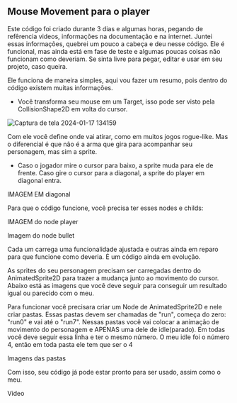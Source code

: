 
Mouse Movement para o player
-

Este código foi criado durante 3 dias e algumas horas, pegando de refêrencia videos, informações na documentação e na internet. Juntei essas informações, quebrei um pouco a cabeça e deu nesse código. Ele é funcional, mas ainda está em fase de teste e algumas poucas coisas não funcionam como deveriam. Se sinta livre para pegar, editar e usar em seu projeto, caso queira.

Ele funciona de maneira simples, aqui vou fazer um resumo, pois dentro do código existem muitas informações. 
* Você transforma seu mouse em um Target, isso pode ser visto pela CollisionShape2D em volta do cursor.


![Captura de tela 2024-01-17 134159](https://github.com/KaySDellaCapa/mouse-moviment/assets/140545612/eb29faad-124f-4070-9580-f3c7d2b3a0b6)

Com ele você define onde vai atirar, como em muitos jogos rogue-like. Mas o diferencial é que não é a arma que gira para acompanhar seu personagem, mas sim a sprite. 
* Caso o jogador mire o cursor para baixo, a sprite muda para ele de frente. Caso gire o cursor para a diagonal, a sprite do player em diagonal entra.

IMAGEM EM diagonal

Para que o código funcione, você precisa ter esses nodes e childs:

IMAGEM do node player

Imagem do node bullet

Cada um carrega uma funcionalidade ajustada e outras ainda em reparo para que funcione como deveria. É um código ainda em evolução.

As sprites do seu personagem precisam ser carregadas dentro do AnimatedSprite2D para trazer a mudança junto ao movimento do cursor. Abaixo está as imagens que você deve seguir para conseguir um resultado igual ou parecido com o meu.

Para funcionar você precisara criar um Node de AnimatedSprite2D e nele criar pastas. Essas pastas devem ser chamadas de "run", começa do zero: "run0" e vai até o "run7". Nessas pastas você vai colocar a animação de movimento do personagem e APENAS uma dele de idle(parado). Em todas você deve seguir essa linha e ter o mesmo número. O meu idle foi o número 4, então em toda pasta ele tem que ser o 4

Imagens das pastas

Com isso, seu código já pode estar pronto para ser usado, assim como o meu.

Video
